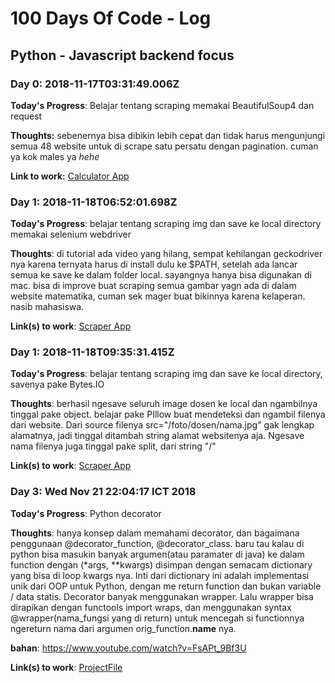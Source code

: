 # 100 Days Of Code - Log
## Python - Javascript backend focus 

### Day 0: 2018-11-17T03:31:49.006Z

**Today's Progress**: Belajar tentang scraping memakai BeautifulSoup4 dan request 

**Thoughts:** sebenernya bisa dibikin lebih cepat dan tidak harus mengunjungi semua 48 website untuk di scrape satu persatu dengan pagination. cuman ya kok males ya *hehe* 

**Link to work:** [Calculator App](https://github.com/svmihar/scraper-matematika-its)


### Day 1: 2018-11-18T06:52:01.698Z
**Today's Progress**: belajar tentang scraping img dan save ke local directory memakai selenium webdriver

**Thoughts**: di tutorial ada video yang hilang, sempat kehilangan geckodriver nya karena ternyata harus di install dulu ke $PATH, setelah ada lancar semua ke save ke dalam folder local. sayangnya hanya bisa digunakan di mac. bisa di improve buat scraping semua gambar yagn ada di dalam website matematika, cuman sek mager buat bikinnya karena kelaperan. nasib mahasiswa.

**Link(s) to work**: [Scraper App](https://github.com/svmihar/scraper-matematika-its)


### Day 1: 2018-11-18T09:35:31.415Z
**Today's Progress**: belajar tentang scraping img dan save ke local directory, savenya pake Bytes.IO

**Thoughts**: berhasil ngesave seluruh image dosen ke local dan ngambilnya tinggal pake object. belajar pake PIllow buat mendeteksi dan ngambil filenya dari website. Dari source filenya src="/foto/dosen/nama.jpg" gak lengkap alamatnya, jadi tinggal ditambah string alamat websitenya aja. Ngesave nama filenya juga tinggal pake split, dari string "/" 

**Link(s) to work**: [Scraper App](https://github.com/svmihar/scraper-matematika-its)

### Day 3: Wed Nov 21 22:04:17 ICT 2018
**Today's Progress**: Python decorator

**Thoughts**: hanya konsep dalam memahami decorator, dan bagaimana penggunaan @decorator_function, @decorator_class. baru tau kalau di python bisa masukin banyak argumen(atau paramater di java) ke dalam function dengan (*args, **kwargs) disimpan dengan semacam dictionary yang bisa di loop kwargs nya. Inti dari dictionary ini adalah implementasi unik dari OOP untuk Python, dengan me return function dan bukan variable / data statis. Decorator banyak menggunakan wrapper. Lalu wrapper bisa dirapikan dengan functools import wraps, dan menggunakan syntax @wrapper(nama_fungsi yang di return) untuk mencegah si functionnya ngereturn nama dari argumen orig_function.__name__ nya. 

**bahan**: https://www.youtube.com/watch?v=FsAPt_9Bf3U


**Link(s) to work**: [ProjectFile ](https://github.com/svmihar/30-days-of-python/tree/master/python-decorator)

